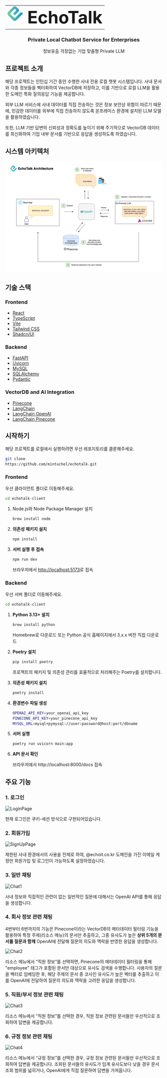 <br>

<div align="center">
  <table style="margin-bottom: 0px;">
    <tr>
      <td><img src="src/assets/logo.png" alt="Logo" width="50" style="margin-bottom: 20px;" /></td>
      <td><h1 style="font-size: 55px; font-weight: bold; margin: 0px;">EchoTalk</h1></td>
    </tr>
  </table>
  <h3>Private Local Chatbot Service for Enterprises</h3>
  <p>정보유출 걱정없는 기업 맞춤형 Private LLM</p>
</div>

## 프로젝트 소개

해당 프로젝트는 인턴십 기간 동안 수행한 사내 전용 로컬 챗봇 시스템입니다.
사내 문서와 각종 정보들을 벡터화하여 VectorDB에 저장하고, 이를 기반으로 로컬 LLM을 활용한 도메인 특화 질의응답 기능을 제공합니다.

외부 LLM 서비스에 사내 데이터를 직접 전송하는 것은 정보 보안상 위험이 따르기 때문에, 민감한 데이터를 외부에 직접 전송하지 않도록 온프레미스 환경에 설치된 LLM 모델을 활용하였습니다.

또한, LLM 기반 답변의 신뢰성과 정확도를 높이기 위해 주기적으로 VectorDB 데이터를 최신화하여 기업 내부 문서를 기반으로 응답을 생성하도록 하였습니다.

## 시스템 아키텍처

<img src="./public/architecture.png" alt="Logo" width="" style="margin-bottom: 0px;"/>

## 기술 스택

### Frontend

- [React](https://react.dev/)
- [TypeScript](https://www.typescriptlang.org/)
- [Vite](https://vitejs.dev/)
- [Tailwind CSS](https://tailwindcss.com/)
- [Shadcn/UI](https://ui.shadcn.com/)

### Backend

- [FastAPI](https://fastapi.tiangolo.com/)
- [Uvicorn](https://www.uvicorn.org/)
- [MySQL](https://www.mysql.com/)
- [SQLAlchemy](https://www.sqlalchemy.org/)
- [Pydantic](https://docs.pydantic.dev/)

### VectorDB and AI Integration

- [Pinecone](https://www.pinecone.io/)
- [LangChain](https://www.langchain.com/)
- [LangChain OpenAI](https://js.langchain.com/docs/integrations/llms/openai)
- [LangChain Pinecone](https://js.langchain.com/docs/integrations/vectorstores/pinecone)

## 시작하기

해당 프로젝트를 로컬에서 실행하려면 우선 레포지토리를 클론해주세요.

```sh
git clone
https://github.com/mintuchel/echotalk.git
```

### Frontend

우선 클라이언트 폴더로 이동해주세요.

```sh
cd echotalk-client
```

1. Node.js와 Node Package Manager 설치

   ```sh
   brew install node
   ```

2. **의존성 패키지 설치**
   ```sh
   npm install
   ```
3. **서버 실행 후 접속**
   ```sh
   npm run dev
   ```
   브라우저에서 [http://localhost:5173](http://localhost:5173)로 접속

### Backend

우선 서버 폴더로 이동해주세요.

```sh
cd echotalk-client
```

1. **Python 3.13+ 설치**
   ```sh
   brew install python
   ```
   Homebrew로 다운로드 또는 Python 공식 홈페이지에서 3.x.x 버전 직접 다운로드
2. **Poetry 설치**
   ```sh
   pip install poetry
   ```
   프로젝트의 패키지 및 의존성 관리를 효율적으로 처리해주는 Poetry를 설치합니다.
3. **의존성 패키지 설치**
   ```sh
   poetry install
   ```
4. **환경변수 파일 생성**
   ```sh
   OPENAI_API_KEY=your_openai_api_key
   PINECONE_API_KEY=your_pinecone_api_key
   MYSQL_URL=mysql+pymysql://user:password@host:port/dbname
   ```
5. **서버 실행**

   ```sh
   poetry run uvicorn main:app
   ```

6. **API 문서 확인**

   브라우저에서 http://localhost:8000/docs 접속

## 주요 기능

### 1. 로그인

![LoginPage](https://github.com/user-attachments/assets/4e89b0bd-9aae-42af-b339-7faffaee00b4)

현재 로그인은 쿠키-세션 방식으로 구현되어있습니다.

### 2. 회원가입

![SignUpPage](https://github.com/user-attachments/assets/24dbb599-f118-46a7-b0ae-06023eadf7ff)

제한된 사내 환경에서의 사용을 전제로 하여, @echoit.co.kr 도메인을 가진 이메일 계정만 회원가입 및 로그인이 가능하도록 설정하였습니다.

### 3. 일반 채팅

![Chat1](https://github.com/user-attachments/assets/aecac642-f33f-492e-8970-0f8dc0a4c20d)

사내 정보와 직접적인 관련이 없는 일반적인 질문에 대해서는 OpenAI API를 통해 응답을 생성합니다.

### 4. 회사 정보 관련 채팅

4번부터 6번까지의 기능은 Pinecone이라는 VectorDB의 메타데이터 필터링 기능을 활용하여 특정 주제(리소스 메뉴)의 문서만 추출하고, 그중 유사도가 높은 **상위 5개의 문서를 질문과 함께** OpenAI에 전달해 질문의 의도와 맥락을 반영한 응답을 생성합니다.

![Chat2](https://github.com/user-attachments/assets/38c9fedb-4d87-4b3f-9a92-5728f44e30c9)

리소스 메뉴에서 “직원 정보”를 선택하면, Pinecone의 메타데이터 필터링을 통해 "employee" 태그가 포함된 문서만 대상으로 유사도 검색을 수행합니다. 사용자의 질문을 벡터로 임베딩한 후, 해당 주제의 문서 중 코사인 유사도가 높은 벡터를 추출하고 이를 OpenAI에 전달하여 질문의 의도와 맥락을 고려한 응답을 생성합니다.

### 5. 직원/부서 정보 관련 채팅

![Chat3](https://github.com/user-attachments/assets/cdc52e61-33cc-44de-829d-54b675b796b5)

리소스 메뉴에서 “직원 정보”를 선택한 경우, 직원 정보 관련된 문서들만 우선적으로 조회하여 답변을 제공합니다.

### 6. 규정 정보 관련 채팅

![Chat4](https://github.com/user-attachments/assets/0eb0e79d-8848-4c44-be32-39250be7ca95)

리소스 메뉴에서 “규정 정보”를 선택한 경우, 규정 정보 관련된 문서들만 우선적으로 조회하여 답변을 제공합니다.
조회된 문서들의 유사도가 임계 유사도보다 낮을 경우 문서 조회 범위를 넓히거나, OpenAI에게 직접 질문하여 답변을 가져옵니다.
